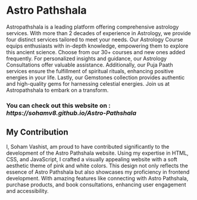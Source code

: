<h1><b>Astro Pathshala </h1></b>
Astropathshala is a leading platform offering comprehensive astrology services. With more than 2 decades of experience in Astrology, we provide four distinct services tailored to meet your needs. Our Astrology Course equips enthusiasts with in-depth knowledge, empowering them to explore this ancient science. Choose from our 30+ courses and new ones added frequently. For personalized insights and guidance, our Astrology Consultations offer valuable assistance. Additionally, our Puja Paath services ensure the fulfillment of spiritual rituals, enhancing positive energies in your life. Lastly, our Gemstones collection provides authentic and high-quality gems for harnessing celestial energies. Join us at Astropathshala to embark on a transform.
<h3>You can check out this website on : <I><a href:"https://sohamv8.github.io/Astro-Pathshala/">https://sohamv8.github.io/Astro-Pathshala</i></h3>
<h2>My Contribution </h2>
I, Soham Vashist, am proud to have contributed significantly to the development of the Astro Pathshala website. Using my expertise in HTML, CSS, and JavaScript, I crafted a visually appealing website with a soft aesthetic theme of pink and white colors. This design not only reflects the essence of Astro Pathshala but also showcases my proficiency in frontend development. With amazing features like connecting with Astro Pathshala, purchase products, and book consultations, enhancing user engagement and accessibility.
